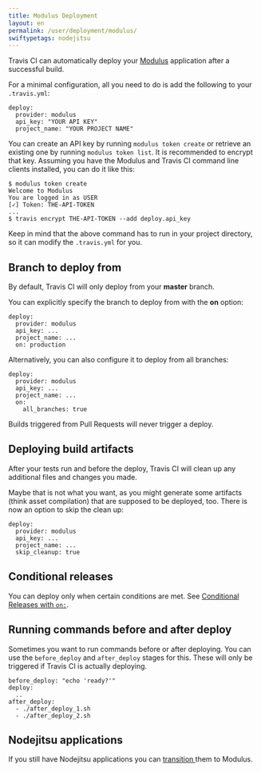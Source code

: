 ```yaml
---
title: Modulus Deployment
layout: en
permalink: /user/deployment/modulus/
swiftypetags: nodejitsu
---
```


<div id="toc"></div>

Travis CI can automatically deploy your [Modulus](https://modulus.io/) application after a successful build.

For a minimal configuration, all you need to do is add the following to your `.travis.yml`:

```
deploy:
  provider: modulus
  api_key: "YOUR API KEY"
  project_name: "YOUR PROJECT NAME"
```

You can create an API key by running `modulus token create` or retrieve an existing one by running `modulus token list`.
It is recommended to encrypt that key. Assuming you have the Modulus and Travis CI command line clients installed, you can do it like this:

```
$ modulus token create
Welcome to Modulus
You are logged in as USER
[✓] Token: THE-API-TOKEN
...
$ travis encrypt THE-API-TOKEN --add deploy.api_key
```

Keep in mind that the above command has to run in your project directory, so it can modify the `.travis.yml` for you.

## Branch to deploy from

By default, Travis CI will only deploy from your **master** branch.

You can explicitly specify the branch to deploy from with the **on** option:

```
deploy:
  provider: modulus
  api_key: ...
  project_name: ...
  on: production
```

Alternatively, you can also configure it to deploy from all branches:

```
deploy:
  provider: modulus
  api_key: ...
  project_name: ...
  on:
    all_branches: true
```

Builds triggered from Pull Requests will never trigger a deploy.

## Deploying build artifacts

After your tests run and before the deploy, Travis CI will clean up any additional files and changes you made.

Maybe that is not what you want, as you might generate some artifacts (think asset compilation) that are supposed to be deployed, too. There is now an option to skip the clean up:

```
deploy:
  provider: modulus
  api_key: ...
  project_name: ...
  skip_cleanup: true
```

## Conditional releases

You can deploy only when certain conditions are met.
See [Conditional Releases with `on:`](/user/deployment#Conditional-Releases-with-on%3A).

## Running commands before and after deploy

Sometimes you want to run commands before or after deploying. You can use the `before_deploy` and `after_deploy` stages for this. These will only be triggered if Travis CI is actually deploying.

```
before_deploy: "echo 'ready?'"
deploy:
  ..
after_deploy:
  - ./after_deploy_1.sh
  - ./after_deploy_2.sh
```

## Nodejitsu applications

If you still have Nodejitsu applications you can [transition ](https://www.nodejitsu.com/documentation/nodejitsu-modulus-transition/) them to Modulus.
